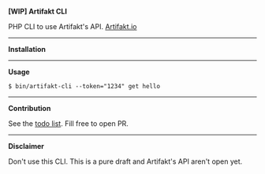 **[WIP] Artifakt CLI**

PHP CLI to use Artifakt's API.
[Artifakt.io](https://www.artifakt.io/)
****
**Installation**

****
**Usage**

`$ bin/artifakt-cli --token="1234" get hello`

****
**Contribution**

See the [todo list](TODO.md).
Fill free to open PR.
****
**Disclaimer**

Don't use this CLI. This is a pure draft and Artifakt's API aren't open yet.